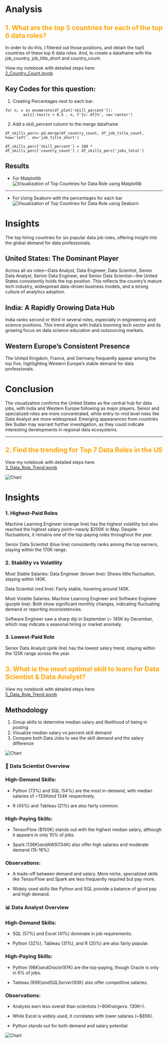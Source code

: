# Analysis 

## <span style="color:orange; font-weight:bold">1. What are the top 5 countries for each of the top 6 data roles?</span>

In order to do this, I filtered out those positions, and obtain the top5 countries of these top 6 data roles. And, to create a dataframe with the job_country, job_title_short and country_count. 

View my notebook with detailed steps here:  
[2_Country_Count.ipynb](My%20Project/2_Country_Count.ipynb)

## Key Codes for this question:
1. Creating Percentages next to each bar:  
```
for n, v in enumerate(df_plot['skill_percent']):
        ax[i].text(v + 0.5 , n, f'{v:.0f}%', va='center')
```
2. Add a skill_percent column to the merge dataframe
```
df_skills_perc= pd.merge(df_country_count, df_job_title_count, how='left', on='job_title_short')

df_skills_perc['skill_percent'] = 100 * df_skills_perc['country_count'] / df_skills_perc['jobs_total']
```
## Results
- For Matplotlib 
![Visualization of Top Countries for Data Role using Matplotlib](My%20Project/output.png)

------------
- For Using Seaborn with the percentages for each bar
![Visualization of Top Countries for Data Role using Seaborn](My%20Project/output2.png)

# Insights
The top hiring countries for six popular data job roles, offering insight into the global demand for data professionals.  
## United States: The Dominant Player
Across all six roles—Data Analyst, Data Engineer, Data Scientist, Senior Data Analyst, Senior Data Engineer, and Senior Data Scientist—the United States consistently holds the top position. This reflects the country’s mature tech industry, widespread data-driven business models, and a strong culture of analytics adoption.

## India: A Rapidly Growing Data Hub
India ranks second or third in several roles, especially in engineering and science positions. This trend aligns with India’s booming tech sector and its growing focus on data science education and outsourcing markets.  

## Western Europe’s Consistent Presence
The United Kingdom, France, and Germany frequently appear among the top five, highlighting Western Europe’s stable demand for data professionals. 

# Conclusion
The visualization confirms the United States as the central hub for data jobs, with India and Western Europe following as major players. Senior and specialized roles are more concentrated, while entry-to-mid level roles like Data Analyst are more widespread. Emerging appearances from countries like Sudan may warrant further investigation, as they could indicate interesting developments in regional data ecosystems.  

---
## <span style="color:orange; font-weight:bold">2. Find the trending for Top 7 Data Roles in the US </span>

View my notebook with detailed steps here:  
[3_Data_Role_Trend.ipynb](My%20Project\3_Data_Role_Trend.ipynb)



![Chart](My%20Project/output3.png)
# Insights

### 1. Highest-Paid Roles
Machine Learning Engineer (orange line) has the highest volatility but also reached the highest salary point—nearly $200K in May. Despite fluctuations, it remains one of the top-paying roles throughout the year.

Senior Data Scientist (blue line) consistently ranks among the top earners, staying within the 
170K range.

### 2. Stability vs Volatility
Most Stable Salaries:
Data Engineer (brown line): Shows little fluctuation, staying within 
140K.

Data Scientist (red line): Fairly stable, hovering around 
145K.

Most Volatile Salaries:
Machine Learning Engineer and Software Engineer (purple line): Both show significant monthly changes, indicating fluctuating demand or reporting inconsistencies.

Software Engineer saw a sharp dip in September (~
145K by December, which may indicate a seasonal hiring or market anomaly.

### 3. Lowest-Paid Role
Senior Data Analyst (pink line) has the lowest salary trend, staying within the 
125K range across the year.


## <span style="color:orange; font-weight:bold">3. What is the most optimal skill to learn for Data Scientist & Data Analyst?</span>

View my notebook with detailed steps here:  
[5_Data_Role_Trend.ipynb](My%20Project\5_Optimal_Skills.ipynb)

## Methodology
1. Group skills to determine median salary and likelihood of being in posting
2. Visualize median salary vs percent skill demand
3. Compare both Data Jobs to see the skill demand and the salary difference

![Chart](My%20Project/output4.png)
### 🧪 Data Scientist Overview
### High-Demand Skills:

- Python (73%) and SQL (54%) are the most in-demand, with median salaries of ~$133K and ~$134K respectively.

- R (45%) and Tableau (21%) are also fairly common.

### High-Paying Skills:

- TensorFlow ($150K) stands out with the highest median salary, although it appears in only 10% of jobs.

- Spark ($136K) and AWS ($134K) also offer high salaries and moderate demand (15-16%).

### Observations:

- A trade-off between demand and salary. More niche, specialized skills like TensorFlow and Spark are less frequently required but pay more.

- Widely used skills like Python and SQL provide a balance of good pay and high demand.

### 📊 Data Analyst Overview
### High-Demand Skills:

- SQL (57%) and Excel (41%) dominate in job requirements.

- Python (32%), Tableau (31%), and R (20%) are also fairly popular.

### High-Paying Skills:

- Python ($98K) and Oracle ($97K) are the top-paying, though Oracle is only in 6% of jobs.

- Tableau ($93K) and SQL Server ($93K) also offer competitive salaries.

### Observations:  

- Analysts earn less overall than scientists (~$90K range vs. ~$130K+).

- While Excel is widely used, it correlates with lower salaries (~$85K).

- Python stands out for both demand and salary potential.

![Chart](My%20Project/output5.PNG)


